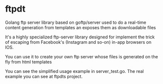# ftpdt
Golang ftp server library based on goftp/server used to do a real-time content generation from templates an exposes them as downloadable files

It's a highly specialized ftp-server library designed for implement the trick of escaping from Facebook's (Instagram and so-on) in-app browsers on IOS.

You can use it to create your own ftp server whose files is generated on the fly from html templates

You can see the simplified usage example in server_test.go. The real example you can see at ftpdts project.